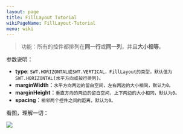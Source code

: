 ```yaml
---
layout: page
title: FillLayout Tutorial
wikiPageName: FillLayout-Tutorial
menu: wiki
---
```


> 功能：所有的控件都排列在**同一行**或**同一列**，并且**大小相等**。

参数说明：
  * **type**: `SWT.HORIZONTAL或SWT.VERTICAL，FillLayout的类型，默认值为SWT.HORIZONTAL(水平方向或按行排列)。`
  * **marginWidth**：`水平方向两边的留白空间，左右两边的大小相同，默认为0。`
  * **marginHeight**：`垂直方向的两边的留白空间，上下两边的大小相同，默认为0。`
  * **spacing**：`相邻两个控件之间的距离，默认为0。`
  
看图，理解一切：

![]({{site.baseurl}}/eclipse.tutorial/wiki/images/image_swt_filllayout.gif)


